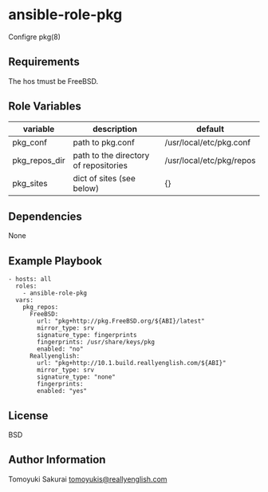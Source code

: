 ansible-role-pkg
================

Configre pkg(8)

Requirements
------------

The hos tmust be FreeBSD.

Role Variables
--------------

| variable | description | default |
|----------|-------------|---------|
| pkg\_conf | path to pkg.conf | /usr/local/etc/pkg.conf |
| pkg\_repos\_dir | path to the directory of repositories | /usr/local/etc/pkg/repos |
| pkg\_sites | dict of sites (see below) | {} |


Dependencies
------------

None

Example Playbook
----------------

    - hosts: all
      roles:
        - ansible-role-pkg
      vars:
        pkg_repos:
          FreeBSD:
            url: "pkg+http://pkg.FreeBSD.org/${ABI}/latest"
            mirror_type: srv
            signature_type: fingerprints
            fingerprints: /usr/share/keys/pkg
            enabled: "no"
          Reallyenglish:
            url: "pkg+http://10.1.build.reallyenglish.com/${ABI}"
            mirror_type: srv
            signature_type: "none"
            fingerprints:
            enabled: "yes"

License
-------

BSD

Author Information
------------------

Tomoyuki Sakurai <tomoyukis@reallyenglish.com>
